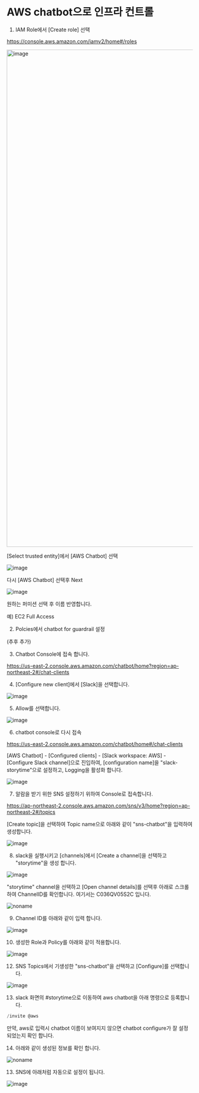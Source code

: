 # AWS chatbot으로 인프라 컨트롤


1) IAM Role에서 [Create role] 선택 

https://console.aws.amazon.com/iamv2/home#/roles

<img width="1348" alt="image" src="https://user-images.githubusercontent.com/52392004/157139872-f095851f-dabb-4272-a3b5-2b61c6623250.png">

[Select trusted entity]에서 [AWS Chatbot] 선택

![image](https://user-images.githubusercontent.com/52392004/157140023-c4a2eadf-207d-4721-a190-93c16b9b5d00.png)

다시 [AWS Chatbot] 선택후 Next

![image](https://user-images.githubusercontent.com/52392004/157140095-d938e4e6-484b-4706-822a-a36c5f284f40.png)

원하는 퍼미션 선택 후 이름 반영합니다.

예) EC2 Full Access

2) Polcies에서 chatbot for guardrail 설정 

(추후 추가)


3) Chatbot Console에 접속 합니다. 

https://us-east-2.console.aws.amazon.com/chatbot/home?region=ap-northeast-2#/chat-clients

4) [Configure new client]에서 [Slack]을 선택합니다.

![image](https://user-images.githubusercontent.com/52392004/157150820-22f8a688-8604-4a61-9546-a9761dc53bc4.png)

5) Allow를 선택합니다.

![image](https://user-images.githubusercontent.com/52392004/157147793-7dcf80b2-beb6-4a50-9d15-7c083831dde9.png)

6) chatbot console로 다시 접속

https://us-east-2.console.aws.amazon.com/chatbot/home#/chat-clients

[AWS Chatbot] - [Configured clients] - [Slack workspace: AWS] - [Configure Slack channel]으로 진입하여, [configuration name]을 "slack-storytime"으로 설정하고, Logging을 활성화 합니다. 

![image](https://user-images.githubusercontent.com/52392004/157141055-41ede08c-dfff-46de-8484-b81276c5d2d6.png)

7) 알람을 받기 위한 SNS 설정하기 위하여 Console로 접속합니다. 

https://ap-northeast-2.console.aws.amazon.com/sns/v3/home?region=ap-northeast-2#/topics

[Create topic]을 선택하여 Topic name으로 아래와 같이 "sns-chatbot"을 입력하여 생성합니다. 

![image](https://user-images.githubusercontent.com/52392004/157143541-5cf23252-4478-489d-ac4f-de17aea1bc85.png)


8) slack을 실행시키고 [channels]에서 [Create a channel]을 선택하고 "storytime"을 생성 합니다. 

![image](https://user-images.githubusercontent.com/52392004/157141767-dd36a612-f1cf-4a67-a0a4-3edb1e40b543.png)

"storytime" channel을 선택하고 [Open channel details]를 선택후 아래로 스크롤하여 ChannelID를 확인합니다. 여기서는 C036QV05S2C 입니다. 

![noname](https://user-images.githubusercontent.com/52392004/157142203-ec0b85e9-cbdb-4193-b345-37e6daaa65ba.png)


9) Channel ID를 아래와 같이 입력 합니다. 

![image](https://user-images.githubusercontent.com/52392004/157142349-694c241d-c926-4b44-a746-f6838a0f43c1.png)

10) 생성한 Role과 Policy를 아래와 같이 적용합니다. 

![image](https://user-images.githubusercontent.com/52392004/157143178-caf5f14f-8ce0-4968-bc39-4edab6b7dca7.png)

12) SNS Topics에서 기생성한 "sns-chatbot"을 선택하고 [Configure]를 선택합니다.

![image](https://user-images.githubusercontent.com/52392004/157143752-b4d05700-1ff2-4615-a03c-bcb451f10ee3.png)


13) slack 화면의 #storytime으로 이동하여 aws chatbot을 아래 명령으로 등록합니다. 

```c
/invite @aws
```

만약, aws로 입력시 chatbot 이름이 보여지지 않으면 chatbot configure가 잘 설정되었는지 확인 합니다. 

14) 아래와 같이 생성된 정보를 확인 합니다. 

![noname](https://user-images.githubusercontent.com/52392004/157150599-b855602c-32cb-486d-bb2e-704bd885d037.png)



13) SNS에 아래처럼 자동으로 설정이 됩니다. 

![image](https://user-images.githubusercontent.com/52392004/157148859-7716aeee-00b7-4959-a141-5bf178cd7b21.png)
